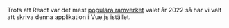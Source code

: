 Trots att React var det mest [populära ramverket](https://survey.stackoverflow.co/2022/#most-loved-dreaded-and-wanted-webframe-want) valet år 2022 så har vi valt att skriva denna applikation i Vue.js istället.